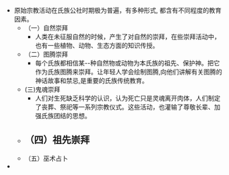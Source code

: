 - 原始宗教活动在氏族公社时期极为普遍，有多种形式, 都含有不同程度的教育因素。
	- （一）自然崇拜
		- 人类在未征服自然的时候，产生了对自然的崇拜，在些崇拜活动中，也有一些植物、动物、生态方面的知识传授。
	- （二）图腾崇拜
		- 每个氏族都相信某--种自然物或动物为本氏族的祖先、保护神。把它作为氏族图腾来崇拜。让年轻人学会绘制图腾,向他们讲解有关图腾的神话故事和禁忌,是重要的氏族传统教育。
	- (三)鬼魂崇拜
		- 人们对生死缺乏科学的认识，认为死亡只是灵魂离开肉体，人们制定了丧葬、祭祀等一系列宗教仪式。这些活动，也灌输了尊敬长辈、加强氏族团结的思想。
	- （四）祖先崇拜
		-
	- （五）巫术占卜
-